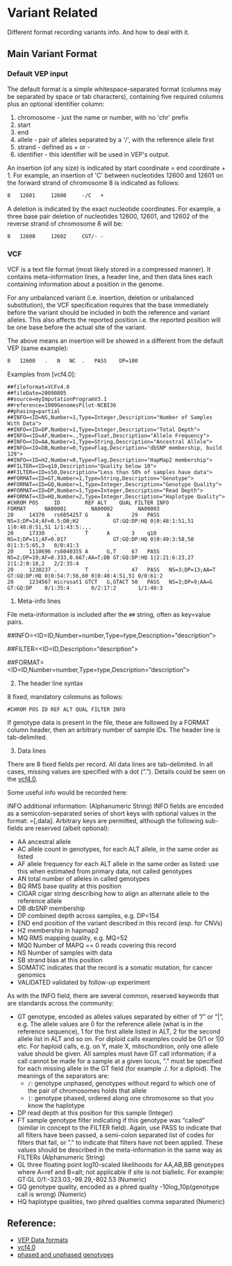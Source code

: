 # Variant Related

Different format recording variants info. And how to deal with it.

## Main Variant Format

### Default VEP input

The default format is a simple whitespace-separated format (columns may be separated by space or tab characters), containing five required columns plus an optional identifier column:

1. chromosome - just the name or number, with no 'chr' prefix
2. start
3. end
4. allele - pair of alleles separated by a '/', with the reference allele first
5. strand - defined as + or -
6. identifier - this identifier will be used in VEP's output.

An insertion (of any size) is indicated by start coordinate = end coordinate + 1. For example, an insertion of 'C' between nucleotides 12600 and 12601 on the forward strand of chromosome 8 is indicated as follows:

```txt
8   12601     12600     -/C   +
```

A deletion is indicated by the exact nucleotide coordinates. For example, a three base pair deletion of nucleotides 12600, 12601, and 12602 of the reverse strand of chromosome 8 will be:

```txt
8   12600     12602     CGT/- -
```

### VCF

VCF is a text file format (most likely stored in a compressed manner). It contains meta-information lines, a header line, and then data lines each containing information about a position in the genome.

For any unbalanced variant (i.e. insertion, deletion or unbalanced substitution), the VCF specification requires that the base immediately before the variant should be included in both the reference and variant alleles. This also affects the reported position i.e. the reported position will be one base before the actual site of the variant.

The above means an insertion will be showed in a different from the default VEP (same example):

```txt
8   12600   .   N   NC  .   PASS    DP=100
```

Examples from [vcf4.0]:

```vcf
##fileformat=VCFv4.0
##fileDate=20090805
##source=myImputationProgramV3.1
##reference=1000GenomesPilot-NCBI36
##phasing=partial
##INFO=<ID=NS,Number=1,Type=Integer,Description="Number of Samples With Data">
##INFO=<ID=DP,Number=1,Type=Integer,Description="Total Depth">
##INFO=<ID=AF,Number=.,Type=Float,Description="Allele Frequency">
##INFO=<ID=AA,Number=1,Type=String,Description="Ancestral Allele">
##INFO=<ID=DB,Number=0,Type=Flag,Description="dbSNP membership, build 129">
##INFO=<ID=H2,Number=0,Type=Flag,Description="HapMap2 membership">
##FILTER=<ID=q10,Description="Quality below 10">
##FILTER=<ID=s50,Description="Less than 50% of samples have data">
##FORMAT=<ID=GT,Number=1,Type=String,Description="Genotype">
##FORMAT=<ID=GQ,Number=1,Type=Integer,Description="Genotype Quality">
##FORMAT=<ID=DP,Number=1,Type=Integer,Description="Read Depth">
##FORMAT=<ID=HQ,Number=2,Type=Integer,Description="Haplotype Quality">
#CHROM POS     ID        REF ALT    QUAL FILTER INFO                              FORMAT      NA00001        NA00002        NA00003
20     14370   rs6054257 G      A       29   PASS   NS=3;DP=14;AF=0.5;DB;H2           GT:GQ:DP:HQ 0|0:48:1:51,51 1|0:48:8:51,51 1/1:43:5:.,.
20     17330   .         T      A       3    q10    NS=3;DP=11;AF=0.017               GT:GQ:DP:HQ 0|0:49:3:58,50 0|1:3:5:65,3   0/0:41:3
20     1110696 rs6040355 A      G,T     67   PASS   NS=2;DP=10;AF=0.333,0.667;AA=T;DB GT:GQ:DP:HQ 1|2:21:6:23,27 2|1:2:0:18,2   2/2:35:4
20     1230237 .         T      .       47   PASS   NS=3;DP=13;AA=T                   GT:GQ:DP:HQ 0|0:54:7:56,60 0|0:48:4:51,51 0/0:61:2
20     1234567 microsat1 GTCT   G,GTACT 50   PASS   NS=3;DP=9;AA=G                    GT:GQ:DP    0/1:35:4       0/2:17:2       1/1:40:3
```

1. Meta-info lines

File meta-information is included after the `##` string, often as key=value pairs.

##INFO=<ID=ID,Number=number,Type=type,Description=”description”>

##FILTER=<ID=ID,Description=”description”>

##FORMAT=<ID=ID,Number=number,Type=type,Description=”description”>

2. The header line syntax

8 fixed, mandatory colomuns as follows:

`#CHROM POS ID REF ALT QUAL FILTER INFO`

If genotype data is present in the file, these are followed by a FORMAT column header, then an arbitrary number of sample IDs. The header line is tab-delimited.

3. Data lines

There are 8 fixed fields per record. All data lines are tab-delimited. In all cases, missing values are specified with a dot (”.”). Details could be seen on the [vcf4.0](https://www.internationalgenome.org/wiki/Analysis/vcf4.0).

Some useful info would be recorded here:

INFO additional information: (Alphanumeric String) INFO fields are encoded as a semicolon-separated series of short keys with optional values in the format: <key>=<data>[,data]. Arbitrary keys are permitted, although the following sub-fields are reserved (albeit optional):

- AA ancestral allele
- AC allele count in genotypes, for each ALT allele, in the same order as listed
- AF allele frequency for each ALT allele in the same order as listed: use this when estimated from primary data, not called genotypes
- AN total number of alleles in called genotypes
- BQ RMS base quality at this position
- CIGAR cigar string describing how to align an alternate allele to the reference allele
- DB dbSNP membership
- DP combined depth across samples, e.g. DP=154
- END end position of the variant described in this record (esp. for CNVs)
- H2 membership in hapmap2
- MQ RMS mapping quality, e.g. MQ=52
- MQ0 Number of MAPQ == 0 reads covering this record
- NS Number of samples with data
- SB strand bias at this position
- SOMATIC indicates that the record is a somatic mutation, for cancer genomics
- VALIDATED validated by follow-up experiment

As with the INFO field, there are several common, reserved keywords that are standards across the community:

- GT genotype, encoded as alleles values separated by either of ”/” or “|”, e.g. The allele values are 0 for the reference allele (what is in the reference sequence), 1 for the first allele listed in ALT, 2 for the second allele list in ALT and so on. For diploid calls examples could be 0/1 or 1|0 etc. For haploid calls, e.g. on Y, male X, mitochondrion, only one allele value should be given. All samples must have GT call information; if a call cannot be made for a sample at a given locus, ”.” must be specified for each missing allele in the GT field (for example ./. for a diploid). The meanings of the separators are:
    - `/`: genotype unphased, genotypes without regard to which one of the pair of chromosomes holds that allele
    - `|`: genotype phased, ordered along one chromosome so that you know the haplotype
- DP read depth at this position for this sample (Integer)
- FT sample genotype filter indicating if this genotype was “called” (similar in concept to the FILTER field). Again, use PASS to indicate that all filters have been passed, a semi-colon separated list of codes for filters that fail, or ”.” to indicate that filters have not been applied. These values should be described in the meta-information in the same way as FILTERs (Alphanumeric String)
- GL three floating point log10-scaled likelihoods for AA,AB,BB genotypes where A=ref and B=alt; not applicable if site is not biallelic. For example: GT:GL 0/1:-323.03,-99.29,-802.53 (Numeric)
- GQ genotype quality, encoded as a phred quality -10log_10p(genotype call is wrong) (Numeric)
- HQ haplotype qualities, two phred qualities comma separated (Numeric)

## Reference:

- [VEP Data formats](https://asia.ensembl.org/info/docs/tools/vep/vep_formats.html)
- [vcf4.0](https://www.internationalgenome.org/wiki/Analysis/vcf4.0)
- [phased and unphased genotypes](https://www.biostars.org/p/7846/)